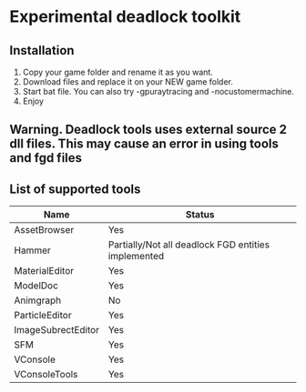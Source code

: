 # Experimental deadlock toolkit
## Installation
1. Copy your game folder and rename it as you want.
2. Download files and replace it on your NEW game folder.
3. Start bat file. You can also try -gpuraytracing and -nocustomermachine.
4. Enjoy
   
## Warning. Deadlock tools uses external source 2 dll files. This may cause an error in using tools and fgd files

## List of supported tools
Name               | Status
-------------------|----------------------
AssetBrowser       | Yes
Hammer             | Partially/Not all deadlock FGD entities implemented
MaterialEditor     | Yes
ModelDoc           | Yes
Animgraph          | No
ParticleEditor     | Yes
ImageSubrectEditor | Yes
SFM                | Yes
VConsole           | Yes
VConsoleTools      | Yes

